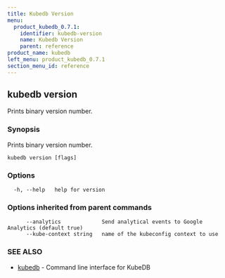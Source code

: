 ```yaml
---
title: Kubedb Version
menu:
  product_kubedb_0.7.1:
    identifier: kubedb-version
    name: Kubedb Version
    parent: reference
product_name: kubedb
left_menu: product_kubedb_0.7.1
section_menu_id: reference
---
```

## kubedb version

Prints binary version number.

### Synopsis


Prints binary version number.

```
kubedb version [flags]
```

### Options

```
  -h, --help   help for version
```

### Options inherited from parent commands

```
      --analytics             Send analytical events to Google Analytics (default true)
      --kube-context string   name of the kubeconfig context to use
```

### SEE ALSO
* [kubedb](/docs/reference/kubedb.md)	 - Command line interface for KubeDB

